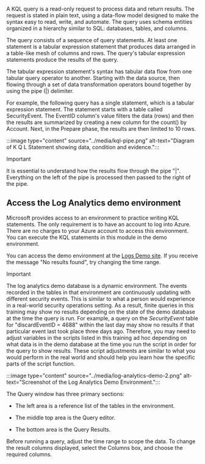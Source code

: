 A KQL query is a read-only request to process data and return results. The request is stated in plain text, using a data-flow model designed to make the syntax easy to read, write, and automate. The query uses schema entities organized in a hierarchy similar to SQL: databases, tables, and columns.

The query consists of a sequence of query statements. At least one statement is a tabular expression statement that produces data arranged in a table-like mesh of columns and rows. The query's tabular expression statements produce the results of the query.

The tabular expression statement's syntax has tabular data flow from one tabular query operator to another. Starting with the data source, then flowing through a set of data transformation operators bound together by using the pipe (|) delimiter.

For example, the following query has a single statement, which is a tabular expression statement. The statement starts with a table called SecurityEvent. The EventID column's value filters the data (rows) and then the results are summarized by creating a new column for the count() by Account. Next, in the Prepare phase, the results are then limited to 10 rows.

:::image type="content" source="../media/kql-pipe.png" alt-text="Diagram of K Q L Statement showing data, condition and evidence.":::

> [!IMPORTANT]
> It is essential to understand how the results flow through the pipe "|".  Everything on the left of the pipe is processed then passed to the right of the pipe.  

## Access the Log Analytics demo environment

Microsoft provides access to an environment to practice writing KQL statements.  The only requirement is to have an account to log into Azure. There are no charges to your Azure account to access this environment. You can execute the KQL statements in this module in the demo environment.

You can access the demo environment at the [Logs Demo site](https://aka.ms/lademo). If you receive the message "No results found", try changing the time range.

> [!IMPORTANT]
> The log analytics demo database is a dynamic environment.  The events recorded in the tables in that environment are continuously updating with different security events. This is similar to what a person would experience in a real-world security operations setting.  As a result, finite queries in this training may show no results depending on the state of the demo database at the time the query is run.  For example, a query on the *SecurityEvent* table for "discardEventID = 4688" within the last day may show no results if that particular event last took place three days ago.  Therefore, you may need to adjust variables in the scripts listed in this training ad hoc depending on what data is in the demo database at the time you run the script in order for the query to show results.  These script adjustments are similar to what you would perform in the real world and should help you learn how the specific parts of the script function.  

:::image type="content" source="../media/log-analytics-demo-2.png" alt-text="Screenshot of the Log Analytics Demo Environment.":::

The Query window has three primary sections:

- The left area is a reference list of the tables in the environment.

- The middle top area is the Query editor.

- The bottom area is the Query Results.

Before running a query, adjust the time range to scope the data. To change the result columns displayed, select the Columns box, and choose the required columns.

